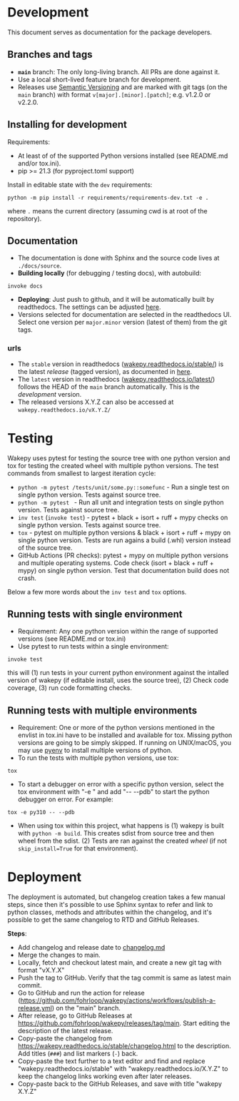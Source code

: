 # Development

This document serves as documentation for the package developers.

## Branches and tags

- **`main`** branch: The only long-living branch. All PRs are done against it.
- Use a local short-lived feature branch for development.
- Releases use [Semantic Versioning](https://semver.org/) and are marked with git tags (on the `main` branch) with format `v[major].[minor].[patch]`; e.g. v1.2.0 or v2.2.0.

## Installing for development

Requirements:
- At least of of the supported Python versions installed (see README.md and/or tox.ini).
- pip >= 21.3 (for pyproject.toml support)

Install in editable state with the `dev` requirements:
```
python -m pip install -r requirements/requirements-dev.txt -e .
```

where `.` means the current directory (assuming cwd is at root of the repository).

## Documentation

- The documentation is done with Sphinx and the source code lives at
 `./docs/source`.
- **Building locally** (for debugging / testing docs), with autobuild:

```
invoke docs
```

- **Deploying**: Just push to github, and it will be automatically built by readthedocs. The settings can be adjusted [here](https://readthedocs.org/dashboard).
- Versions selected for documentation are selected in the readthedocs UI. Select one version per `major.minor` version (latest of them) from the git tags.

### urls
- The `stable` version in readthedocs ([wakepy.readthedocs.io/stable/](https://wakepy.readthedocs.io/stable/)) is the latest *release* (tagged version), as documented in [here](https://docs.readthedocs.io/en/stable/versions.html).
- The `latest` version in readthedocs ([wakepy.readthedocs.io/latest/](https://wakepy.readthedocs.io/latest/)) follows the HEAD of the `main` branch automatically. This is the *development* version.
- The released versions X.Y.Z can also be accessed at `wakepy.readthedocs.io/vX.Y.Z/`

# Testing

Wakepy uses pytest for testing the source tree with one python version and tox for testing the created wheel with multiple python versions. The test commands from smallest to largest iteration cycle:

- `python -m pytest /tests/unit/some.py::somefunc` - Run a single test on single python version. Tests against source tree.
- `python -m pytest ` - Run all unit and integration tests on single python version. Tests against source tree.
- `inv test` (`invoke test`) - pytest + black + isort + ruff + mypy checks on single python version. Tests against source tree.
- `tox` - pytest on multiple python versions & black + isort + ruff + mypy on single python version. Tests are run agains a build (.whl) version instead of the source tree.
- GitHub Actions (PR checks): pytest + mypy on multiple python versions and multiple operating systems. Code check (isort + black + ruff + mypy) on single python version. Test that documentation build does not crash.

Below a few more words about the `inv test` and `tox` options.

## Running tests with single environment

- Requirement: Any one python version within the range of supported versions (see README.md or tox.ini)
- Use pytest to run tests within a single environment:

```
invoke test
```
this will (1) run tests in your current python environment against the intalled version
of wakepy (if editable install, uses the source tree), (2) Check code coverage, (3)
run code formatting checks.


## Running tests with multiple environments

- Requirement:  One or more of the python versions mentioned in the envlist in tox.ini have to be installed and available for tox. Missing python versions are going to be simply skipped. If running on UNIX/macOS,
  you may use [pyenv](https://github.com/pyenv/pyenv) to install multiple versions of python.
- To run the tests with multiple python versions, use tox:

```
tox
```

- To start a debugger on error with a specific python version, select the tox environment with "-e <envname>" and add "-- --pdb" to start the python debugger on error. For example:

```
tox -e py310 -- --pdb
```

- When using tox within this project, what happens is (1) wakepy is built with `python -m build`. This creates sdist from source tree and then wheel from the sdist. (2) Tests are ran against the created *wheel* (if not `skip_install=True` for that environment).

# Deployment

The deployment is automated, but changelog creation takes a few manual steps, since then it's possible to use Sphinx syntax to refer and link to python classes, methods and attributes within the changelog, and it's possible to get the same changelog to RTD and GitHub Releases.

**Steps**:
- Add changelog and release date to [changelog.md](docs/source/changelog.md)
- Merge the changes to main.
- Locally, fetch and checkout latest main, and create a new git tag with format "vX.Y.X"
- Push the tag to GitHub. Verify that the tag commit is same as latest main commit.
- Go to GitHub and run the action for release (https://github.com/fohrloop/wakepy/actions/workflows/publish-a-release.yml) on the "main" branch.
- After release, go to GitHub Releases at https://github.com/fohrloop/wakepy/releases/tag/main. Start editing the description of the latest release.
- Copy-paste the changelog from https://wakepy.readthedocs.io/stable/changelog.html to the description. Add titles (`###`)  and list markers (`-`) back.
- Copy-paste the text further to a text editor and find and replace "wakepy.readthedocs.io/stable" with "wakepy.readthedocs.io/X.Y.Z" to keep the changelog links working even after later releases.
- Copy-paste back to the GitHub Releases, and save with title "wakepy X.Y.Z"